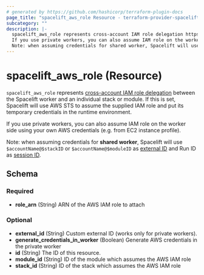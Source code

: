 ```yaml
---
# generated by https://github.com/hashicorp/terraform-plugin-docs
page_title: "spacelift_aws_role Resource - terraform-provider-spacelift"
subcategory: ""
description: |-
  spacelift_aws_role represents cross-account IAM role delegation https://docs.aws.amazon.com/IAM/latest/UserGuide/tutorial_cross-account-with-roles.html between the Spacelift worker and an individual stack or module. If this is set, Spacelift will use AWS STS to assume the supplied IAM role and put its temporary credentials in the runtime environment.
  If you use private workers, you can also assume IAM role on the worker side using your own AWS credentials (e.g. from EC2 instance profile).
  Note: when assuming credentials for shared worker, Spacelift will use $accountName@$stackID or $accountName@$moduleID as external ID https://docs.aws.amazon.com/IAM/latest/UserGuide/id_roles_create_for-user_externalid.html and Run ID as session ID https://docs.aws.amazon.com/STS/latest/APIReference/API_AssumeRole.
---
```


# spacelift_aws_role (Resource)

`spacelift_aws_role` represents [cross-account IAM role delegation](https://docs.aws.amazon.com/IAM/latest/UserGuide/tutorial_cross-account-with-roles.html) between the Spacelift worker and an individual stack or module. If this is set, Spacelift will use AWS STS to assume the supplied IAM role and put its temporary credentials in the runtime environment.

If you use private workers, you can also assume IAM role on the worker side using your own AWS credentials (e.g. from EC2 instance profile).

Note: when assuming credentials for **shared worker**, Spacelift will use `$accountName@$stackID` or `$accountName@$moduleID` as [external ID](https://docs.aws.amazon.com/IAM/latest/UserGuide/id_roles_create_for-user_externalid.html) and Run ID as [session ID](https://docs.aws.amazon.com/STS/latest/APIReference/API_AssumeRole).



<!-- schema generated by tfplugindocs -->
## Schema

### Required

- **role_arn** (String) ARN of the AWS IAM role to attach

### Optional

- **external_id** (String) Custom external ID (works only for private workers).
- **generate_credentials_in_worker** (Boolean) Generate AWS credentials in the private worker
- **id** (String) The ID of this resource.
- **module_id** (String) ID of the module which assumes the AWS IAM role
- **stack_id** (String) ID of the stack which assumes the AWS IAM role


